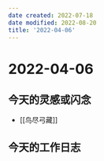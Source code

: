 ```yaml
---
date created: 2022-07-18
date modified: 2022-08-20
title: '2022-04-06'
---
```


# 2022-04-06

## 今天的灵感或闪念

- [[鸟尽弓藏]]

## 今天的工作日志
